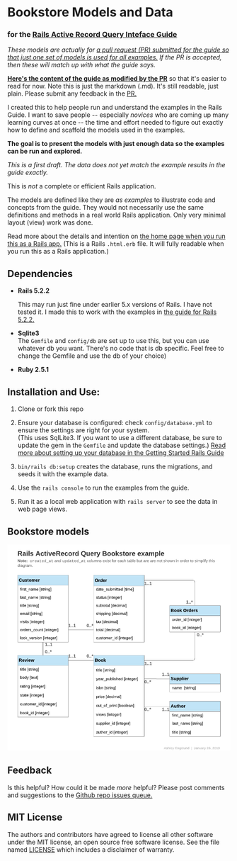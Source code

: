 # Bookstore Models and Data
 
### for the [Rails Active Record Query Inteface Guide](https://guides.rubyonrails.org/active_record_querying.html)

_These models are actually for [a pull request (PR) submitted for the guide so that just one set of models is used for all examples.](https://github.com/rails/rails/pull/35008)  If the PR is accepted, then these will match up with what the guide says._

**[Here's the content of the guide as modified by the PR](./guides/source/active_record_querying.md)** so that it's easier to read for now.  Note this is just the markdown (.md). It's still readable, just plain.  Please submit any feedback in the [PR.](https://github.com/rails/rails/pull/35008)

I created this to help people run and understand the examples in the Rails
  Guide. I want to save people --
           especially <em>novices</em> who are coming up many learning curves at once -- the time and effort
           needed to figure out exactly how to define and scaffold the models used in the
           examples.

**The goal is to present the models with just enough data so the examples can be
  run and explored.**

_This is a first draft.  The data does not yet match the example results in the guide exactly._

This is <em>not</em> a complete or efficient Rails application.
 
The models are defined like they are _as examples_ to illustrate code and concepts from the guide. They would not necessarily use the same definitions and methods in a real world Rails application. Only very minimal layout (view) work was done.

Read more about the details and intention on [the home page when you run this as a Rails app.](app/views/home/index.html.erb)  (This is a Rails `.html.erb` file.  It will fully readable when you run this as a Rails application.)


## Dependencies
- **Rails 5.2.2**

   This may run just fine under earlier 5.x versions of Rails.  I have not tested it.  I made this to work with the examples in [the guide for Rails 5.2.2.](https://guides.rubyonrails.org/active_record_querying.html)
   
- **Sqlite3**  
   The `Gemfile` and `config/db` are set up to use this, but you can use whatever db you want. There's no code that is db specific.  Feel free to change the Gemfile and use the db of your choice)

- **Ruby 2.5.1**


## Installation and Use:

1. Clone or fork this repo
   
1. Ensure your database is configured: check `config/database.yml` to ensure the settings are right for your system.  
   (This uses SqlLite3.  If you want to use a different database, be sure to update the gem in the `Gemfile` and update the database settings.)
   [Read more about setting up your database in the Getting Started Rails Guide](https://guides.rubyonrails.org/getting_started.html)
   
2. `bin/rails db:setup` creates the database, runs the migrations, and seeds it with the example data. 
   
2. Use the `rails console` to run the examples from the guide.
   
3. Run it as a local web application with `rails server` to see the data in web page views.  
  

## Bookstore models
![diagram of all of the Bookstore models](app/assets/images/RailsGuide_AR_Querying_bookstore_models.png)



## Feedback
Is this helpful? How could it be made _more_ helpful? Please post comments and suggestions to the [Github repo issues queue.](https://github.com/weedySeaDragon/rails-guides-bookstore-models)
   


## MIT License

The authors and contributors have agreed to license all other software under the MIT license, an open source free software license. See the file named [LICENSE](LICENSE) which includes a disclaimer of warranty.

